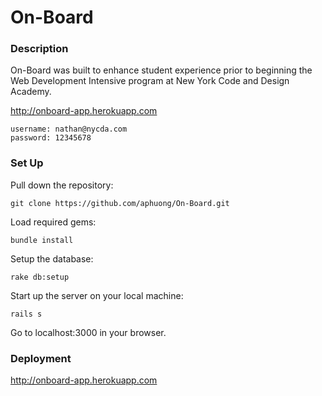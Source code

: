 # On-Board

### Description
On-Board was built to enhance student experience prior to beginning the Web Development Intensive program at New York Code and Design Academy.

http://onboard-app.herokuapp.com

```
username: nathan@nycda.com
password: 12345678
```

### Set Up
Pull down the repository:
```
git clone https://github.com/aphuong/On-Board.git
```

Load required gems:
```
bundle install
```

Setup the database:
```
rake db:setup
```

Start up the server on your local machine:
```
rails s
```

Go to localhost:3000 in your browser.

### Deployment

http://onboard-app.herokuapp.com



